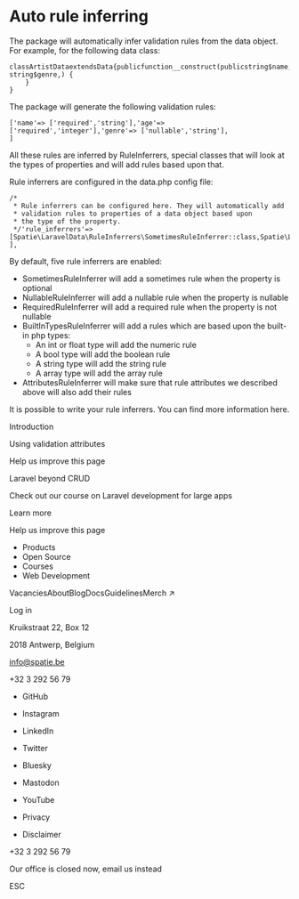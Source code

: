 # Auto rule inferring

The package will automatically infer validation rules from the data object. For example, for the following data class:

```
classArtistDataextendsData{publicfunction__construct(publicstring$name,publicint$age,public?string$genre,) {
    }
}
```

The package will generate the following validation rules:

```
['name'=> ['required','string'],'age'=> ['required','integer'],'genre'=> ['nullable','string'],
]
```

All these rules are inferred by RuleInferrers, special classes that will look at the types of properties and will add rules based upon that.

Rule inferrers are configured in the data.php config file:

```
/*
 * Rule inferrers can be configured here. They will automatically add
 * validation rules to properties of a data object based upon
 * the type of the property.
 */'rule_inferrers'=> [Spatie\LaravelData\RuleInferrers\SometimesRuleInferrer::class,Spatie\LaravelData\RuleInferrers\NullableRuleInferrer::class,Spatie\LaravelData\RuleInferrers\RequiredRuleInferrer::class,Spatie\LaravelData\RuleInferrers\BuiltInTypesRuleInferrer::class,Spatie\LaravelData\RuleInferrers\AttributesRuleInferrer::class,
],
```

By default, five rule inferrers are enabled:

- SometimesRuleInferrer will add a sometimes rule when the property is optional
- NullableRuleInferrer will add a nullable rule when the property is nullable
- RequiredRuleInferrer will add a required rule when the property is not nullable
- BuiltInTypesRuleInferrer will add a rules which are based upon the built-in php types:
    - An int or float type will add the numeric rule
    - A bool type will add the boolean rule
    - A string type will add the string rule
    - A array type will add the array rule
- AttributesRuleInferrer will make sure that rule attributes we described above will also add their rules

It is possible to write your rule inferrers. You can find more information here.

Introduction

Using validation attributes

Help us improve this page

Laravel beyond CRUD

Check out our course on Laravel development for large apps

Learn more

Help us improve this page

- Products
- Open Source
- Courses
- Web Development

VacanciesAboutBlogDocsGuidelinesMerch ↗

Log in

Kruikstraat 22, Box 12

2018 Antwerp, Belgium

info@spatie.be

+32 3 292 56 79

- GitHub
- Instagram
- LinkedIn
- Twitter
- Bluesky
- Mastodon
- YouTube

- Privacy
- Disclaimer

+32 3 292 56 79

Our office is closed now, email us instead

ESC